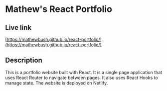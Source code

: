 # Mathew's React Portfolio

## Live link
[https://mathewbush.github.io/react-portfolio/](https://mathewbush.github.io/react-portfolio/)
## Description
This is a portfolio website built with React. It is a single page application that uses React Router to navigate between pages. It also uses React Hooks to manage state. The website is deployed on Netlify.
